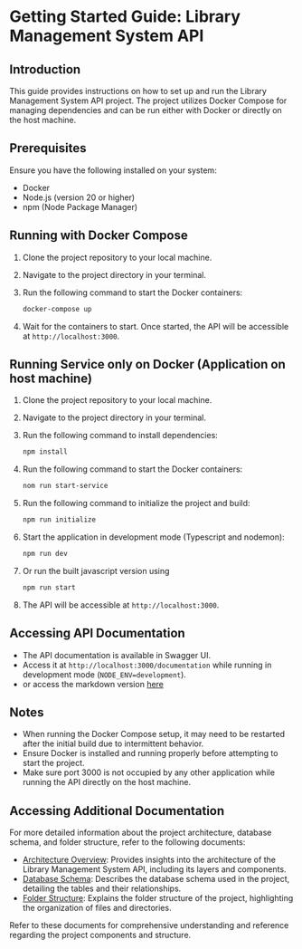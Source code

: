 # Getting Started Guide: Library Management System API

## Introduction

This guide provides instructions on how to set up and run the Library Management System API project. The project utilizes Docker Compose for managing dependencies and can be run either with Docker or directly on the host machine.

## Prerequisites

Ensure you have the following installed on your system:

-   Docker
-   Node.js (version 20 or higher)
-   npm (Node Package Manager)

## Running with Docker Compose

1. Clone the project repository to your local machine.
2. Navigate to the project directory in your terminal.
3. Run the following command to start the Docker containers:

    ```bash
    docker-compose up
    ```

4. Wait for the containers to start. Once started, the API will be accessible at `http://localhost:3000`.

## Running Service only on Docker (Application on host machine)

1. Clone the project repository to your local machine.
2. Navigate to the project directory in your terminal.
3. Run the following command to install dependencies:
    ```bash
    npm install
    ```
4. Run the following command to start the Docker containers:

    ```bash
    nom run start-service
    ```

5. Run the following command to initialize the project and build:
    ```bash
    npm run initialize
    ```
6. Start the application in development mode (Typescript and nodemon):
    ```bash
    npm run dev
    ```
7. Or run the built javascript version using
    ```bash
    npm run start
    ```
8. The API will be accessible at `http://localhost:3000`.

## Accessing API Documentation

-   The API documentation is available in Swagger UI.
-   Access it at `http://localhost:3000/documentation` while running in development mode (`NODE_ENV=development`).
-   or access the markdown version [here](./docs/api-docs.md)

## Notes

-   When running the Docker Compose setup, it may need to be restarted after the initial build due to intermittent behavior.
-   Ensure Docker is installed and running properly before attempting to start the project.
-   Make sure port 3000 is not occupied by any other application while running the API directly on the host machine.


## Accessing Additional Documentation

For more detailed information about the project architecture, database schema, and folder structure, refer to the following documents:

-   [Architecture Overview](./docs/architecture.md): Provides insights into the architecture of the Library Management System API, including its layers and components.
-   [Database Schema](./docs/db.md): Describes the database schema used in the project, detailing the tables and their relationships.
-   [Folder Structure](./docs/structure.md): Explains the folder structure of the project, highlighting the organization of files and directories.


Refer to these documents for comprehensive understanding and reference regarding the project components and structure.
